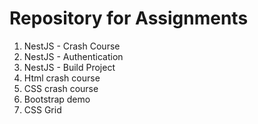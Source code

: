 # Repository for Assignments

1. NestJS - Crash Course
2. NestJS - Authentication
3. NestJS - Build Project
4. Html crash course
5. CSS crash course
6. Bootstrap demo
7. CSS Grid 
